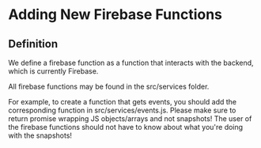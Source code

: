 # Adding New Firebase Functions

## Definition

We define a firebase function as a function that interacts with the backend, which is currently Firebase.

All firebase functions may be found in the src/services folder.

For example, to create a function that gets events, you should add the corresponding function in src/services/events.js.
Please make sure to return promise wrapping JS objects/arrays and not snapshots! The user of the firebase functions should not have to know about what you're doing with the snapshots!
